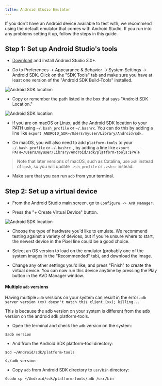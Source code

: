 ```yaml
---
title: Android Studio Emulator
---
```


If you don't have an Android device available to test with, we recommend using the default emulator that comes with Android Studio. If you run into any problems setting it up, follow the steps in this guide.

## Step 1: Set up Android Studio's tools

- [Download](https://developer.android.com/studio) and install Android Studio 3.0+.

- Go to Preferences -> Appearance & Behavior -> System Settings -> Android SDK. Click on the "SDK Tools" tab and make sure you have at least one version of the "Android SDK Build-Tools" installed.

![Android SDK location](/static/images/android-studio-build-tools.png)

- Copy or remember the path listed in the box that says "Android SDK Location."

![Android SDK location](/static/images/android-studio-sdk-location.png)

- If you are on macOS or Linux, add the Android SDK location to your PATH using `~/.bash_profile` or `~/.bashrc`. You can do this by adding a line like `export ANDROID_SDK=/Users/myuser/Library/Android/sdk`.

- On macOS, you will also need to add `platform-tools` to your `~/.bash_profile` or `~/.bashrc.`, by adding a line like `export PATH=/Users/myuser/Library/Android/sdk/platform-tools:$PATH`

> Note that later versions of macOS, such as Catalina, use `zsh` instead of `bash`, so you will update `.zsh_profile` or `.zshrc` instead.

- Make sure that you can run `adb` from your terminal.

## Step 2: Set up a virtual device

- From the Android Studio main screen, go to `Configure -> AVD Manager`.

- Press the "+ Create Virtual Device" button.

![Android SDK location](/static/images/android-studio-avd-manager.png)

- Choose the type of hardware you'd like to emulate. We recommend testing against a variety of devices, but if you're unsure where to start, the newest device in the Pixel line could be a good choice.

- Select an OS version to load on the emulator (probably one of the system images in the "Recommended" tab), and download the image.

- Change any other settings you'd like, and press "Finish" to create the virtual device. You can now run this device anytime by pressing the Play button in the AVD Manager window.

#### Multiple `adb` versions

Having multiple `adb` versions on your system can result in the error `adb server version (xx) doesn't match this client (xx); killing...`

This is because the adb version on your system is different from the adb version on the android sdk platform-tools.

- Open the terminal and check the `adb` version on the system:

`$adb version`

- And from the Android SDK platform-tool directory:

`$cd ~/Android/sdk/platform-tools`

`$./adb version`

- Copy `adb` from Android SDK directory to `usr/bin` directory:

`$sudo cp ~/Android/sdk/platform-tools/adb /usr/bin`
